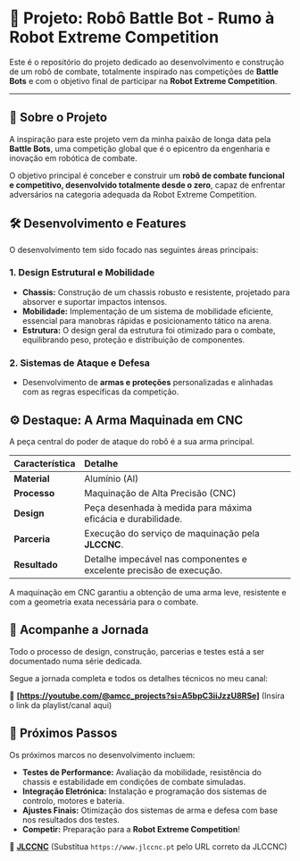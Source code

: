 # 🤖 Projeto: Robô Battle Bot - Rumo à Robot Extreme Competition

Este é o repositório do projeto dedicado ao desenvolvimento e construção de um robô de combate, totalmente inspirado nas competições de **Battle Bots** e com o objetivo final de participar na **Robot Extreme Competition**.

---

## 📖 Sobre o Projeto

A inspiração para este projeto vem da minha paixão de longa data pela **Battle Bots**, uma competição global que é o epicentro da engenharia e inovação em robótica de combate.

O objetivo principal é conceber e construir um **robô de combate funcional e competitivo, desenvolvido totalmente desde o zero**, capaz de enfrentar adversários na categoria adequada da Robot Extreme Competition.

## 🛠️ Desenvolvimento e Features

O desenvolvimento tem sido focado nas seguintes áreas principais:

### 1. Design Estrutural e Mobilidade

* **Chassis:** Construção de um chassis robusto e resistente, projetado para absorver e suportar impactos intensos.
* **Mobilidade:** Implementação de um sistema de mobilidade eficiente, essencial para manobras rápidas e posicionamento tático na arena.
* **Estrutura:** O design geral da estrutura foi otimizado para o combate, equilibrando peso, proteção e distribuição de componentes.

### 2. Sistemas de Ataque e Defesa

* Desenvolvimento de **armas e proteções** personalizadas e alinhadas com as regras específicas da competição.

## ⚙️ Destaque: A Arma Maquinada em CNC

A peça central do poder de ataque do robô é a sua arma principal.

| Característica | Detalhe |
| :--- | :--- |
| **Material** | Alumínio (Al) |
| **Processo** | Maquinação de Alta Precisão (CNC) |
| **Design** | Peça desenhada à medida para máxima eficácia e durabilidade. |
| **Parceria** | Execução do serviço de maquinação pela **JLCCNC**. |
| **Resultado** | Detalhe impecável nas componentes e excelente precisão de execução. |

A maquinação em CNC garantiu a obtenção de uma arma leve, resistente e com a geometria exata necessária para o combate.

## 🎥 Acompanhe a Jornada

Todo o processo de design, construção, parcerias e testes está a ser documentado numa série dedicada.

Segue a jornada completa e todos os detalhes técnicos no meu canal:

🔗 **[https://youtube.com/@amcc_projects?si=A5bpC3iiJzzU8RSe]** (Insira o link da playlist/canal aqui)



## 🎯 Próximos Passos

Os próximos marcos no desenvolvimento incluem:

* **Testes de Performance:** Avaliação da mobilidade, resistência do chassis e estabilidade em condições de combate simuladas.
* **Integração Eletrónica:** Instalação e programação dos sistemas de controlo, motores e bateria.
* **Ajustes Finais:** Otimização dos sistemas de arma e defesa com base nos resultados dos testes.
* **Competir:** Preparação para a **Robot Extreme Competition**!

🔗 **[JLCCNC](https://www.jlccnc.pt)** (Substitua `https://www.jlccnc.pt` pelo URL correto da JLCCNC)
